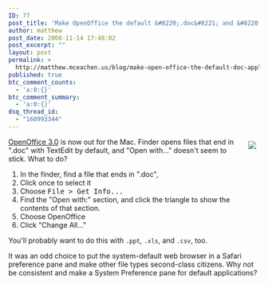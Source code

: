 ```yaml
---
ID: 77
post_title: 'Make OpenOffice the default &#8220;.doc&#8221; and &#8220;.xls&#8221; application on Mac OS X'
author: matthew
post_date: 2008-11-14 17:48:02
post_excerpt: ""
layout: post
permalink: >
  http://matthew.mceachen.us/blog/make-open-office-the-default-doc-application-on-mac-os-x-77.html
published: true
btc_comment_counts:
  - 'a:0:{}'
btc_comment_summary:
  - 'a:0:{}'
dsq_thread_id:
  - "160993344"
---
```

<img style="float:right;padding:.5em" src="http://matthew.mceachen.us/blog/wp-content/uploads/2008/11/default-mac-app.png"/><a href="http://download.openoffice.org/index.html">OpenOffice 3.0</a> is now out for the Mac. Finder opens files that end in ".doc" with TextEdit by default, and "Open with..." doesn't seem to stick. What to do?
<ol>
	<li>In the finder, find a file that ends in ".doc",</li>
	<li>Click once to select it</li>
	<li>Choose <tt>File &gt; Get Info...</tt></li>
	<li>Find the "Open with:" section, and click the triangle to show the contents of that section.</li>
	<li>Choose OpenOffice</li>
	<li>Click "Change All..."</li>
</ol>
You'll probably want to do this with <code>.ppt</code>, <code>.xls</code>, and <code>.csv</code>, too.

It was an odd choice to put the system-default web browser in a Safari preference pane and make other file types second-class citizens. Why not be consistent and make a System Preference pane for default applications?